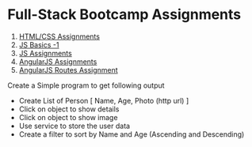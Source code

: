 # Full-Stack Bootcamp Assignments

1. [HTML/CSS Assignments](./html_css_assignments.md)
2. [JS Basics -1 ](./js_basic_1.md)
3. [JS Assignments](./js_assignments.md)
4. [AngularJS Assignments](./angularjs_assignment.md)
5. [AngularJS Routes Assignment ](./angularjs_routes.md)

Create a  Simple program to get following output
 * Create List of Person [ Name, Age, Photo (http url) ]
 * Click on object to show details
 * Click on object to show image
 * Use service to store the user data
 * Create a filter to sort by Name and Age (Ascending and Descending)

